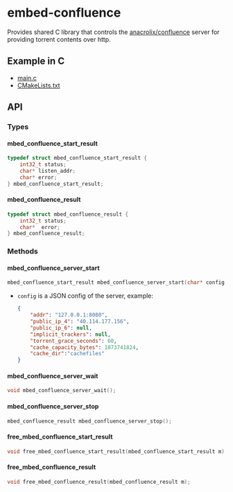 # embed-confluence

Provides shared C library that controls the [anacrolix/confluence](https://github.com/anacrolix/confluence) server for providing torrent contents over http.

## Example in C

- [main.c](_examples/c/main.c)
- [CMakeLists.txt](_examples/c/CMakeLists.txt)

## API

### Types

#### mbed_confluence_start_result

```c
typedef struct mbed_confluence_start_result {
    int32_t status;
    char* listen_addr;
    char* error;
} mbed_confluence_start_result;
```

#### mbed_confluence_result

```c
typedef struct mbed_confluence_result {
    int32_t status;
    char*  error;
} mbed_confluence_result;
```

### Methods

#### mbed_confluence_server_start

```c
mbed_confluence_start_result mbed_confluence_server_start(char* config, GoInt32 timeoutSec);
```

- `config` is a JSON config of the server, example:

    ```json
    {
        "addr": "127.0.0.1:8080",
        "public_ip_4": "40.114.177.156",
        "public_ip_6": null,
        "implicit_trackers": null,
        "torrent_grace_seconds": 60,
        "cache_capacity_bytes": 1073741824,
        "cache_dir":"cachefiles"
    }
    ```

#### mbed_confluence_server_wait

```c
void mbed_confluence_server_wait();
```

#### mbed_confluence_server_stop

```c
mbed_confluence_result mbed_confluence_server_stop();
```

#### free_mbed_confluence_start_result

```c
void free_mbed_confluence_start_result(mbed_confluence_start_result m);
```

#### free_mbed_confluence_result

```c
void free_mbed_confluence_result(mbed_confluence_result m);
```
